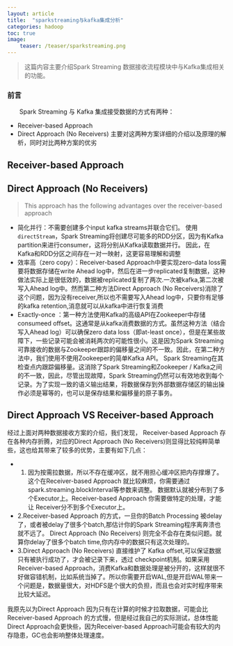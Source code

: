 ```yaml
---
layout: article
title:  "sparkstreaming与kafka集成分析"
categories: hadoop
toc: true
image:
    teaser: /teaser/sparkstreaming.png
---
```


> 这篇内容主要介绍Spark Streaming 数据接收流程模块中与Kafka集成相关的功能。




### 前言
&emsp;&emsp;Spark Streaming 与 Kafka 集成接受数据的方式有两种：
* Receiver-based Approach
* Direct Approach (No Receivers)
主要对这两种方案详细的介绍以及原理的解析，同时对比两种方案的优劣
## Receiver-based Approach
## Direct Approach (No Receivers)
> This approach has the following advantages over the receiver-based approach

* 简化并行：不需要创建多个input kafka streams并联合它们。 使用`directStream`，Spark Streaming将创建尽可能多的RDD分区，因为有Kafka partition来进行consumer，这将分别从Kafka读取数据并行。 因此，在Kafka和RDD分区之间存在一对一映射，这更容易理解和调整
* 效率高（zero copy）：Receiver-based Approach中要实现zero-data loss需要将数据存储在write Ahead log中，然后在进一步replicated复制数据，这种做法实际上是很低效的，数据被replicated复制了两次.一次被kafka,第二次被写入Ahead log中。然而第二种方法Direct Approach (No Receivers)消除了这个问题，因为没有receiver,所以也不需要写入Ahead log中，只要你有足够的kafka retention,消息就可以从kafka中进行恢复消费
* Exactly-once ：第一种方法使用Kafka的高级API在Zookeeper中存储consumeed offset。这通常是从kafka消费数据的方式。虽然这种方法（结合写入Ahead log）可以确保zero data loss（即at-least once），但是在某些故障下，一些记录可能会被消耗两次的可能性很小。这是因为Spark Streaming可靠接收的数据与Zookeeper跟踪的偏移量之间的不一致。因此，在第二种方法中，我们使用不使用Zookeeper的简单Kafka API。 Spark Streaming在其检查点内跟踪偏移量。这消除了Spark Streaming和Zookeeper / Kafka之间的不一致，因此，尽管出现故障，Spark Streaming仍然可以有效地收到每个记录。为了实现一致的语义输出结果，将数据保存到外部数据存储区的输出操作必须是幂等的，也可以是保存结果和偏移量的原子事务。
## Direct Approach VS Receiver-based Approach
经过上面对两种数据接收方案的介绍，我们发现， Receiver-based Approach 存在各种内存折腾，对应的Direct Approach (No Receivers)则显得比较纯粹简单些，这也给其带来了较多的优势，主要有如下几点：

* 1. 因为按需拉数据，所以不存在缓冲区，就不用担心缓冲区把内存撑爆了。这个在Receiver-based Approach 就比较麻烦，你需要通过spark.streaming.blockInterval等参数来调整。
数据默认就被分布到了多个Executor上。Receiver-based Approach 你需要做特定的处理，才能让 Receiver分不到多个Executor上。
* 2.Receiver-based Approach 的方式，一旦你的Batch Processing 被delay了，或者被delay了很多个batch,那估计你的Spark Streaming程序离奔溃也就不远了。 Direct Approach (No Receivers) 则完全不会存在类似问题。就算你delay了很多个batch time,你内存中的数据只有这次处理的。
* 3.Direct Approach (No Receivers) 直接维护了 Kafka offset,可以保证数据只有被执行成功了，才会被记录下来，透过 checkpoint机制。如果采用Receiver-based Approach，消费Kafka和数据处理是被分开的，这样就很不好做容错机制，比如系统当掉了。所以你需要开启WAL,但是开启WAL带来一个问题是，数据量很大，对HDFS是个很大的负担，而且也会对实时程序带来比较大延迟。

我原先以为Direct Approach 因为只有在计算的时候才拉取数据，可能会比Receiver-based Approach 的方式慢，但是经过我自己的实际测试，总体性能 Direct Approach会更快些，因为Receiver-based Approach可能会有较大的内存隐患，GC也会影响整体处理速度。